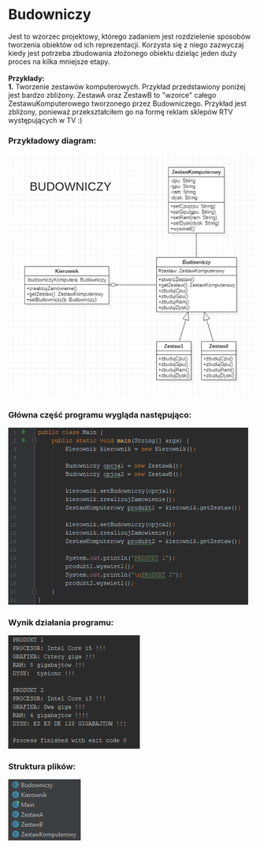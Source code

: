 # Budowniczy

Jest to wzorzec projektowy, którego zadaniem jest rozdzielenie sposobów tworzenia obiektów od ich reprezentacji. Korzysta się z niego zazwyczaj kiedy jest potrzeba zbudowania złożonego obiektu dzieląc jeden duży proces na kilka mniejsze etapy.  </br> </br>
**Przykłady:**
</br>
**1.** Tworzenie zestawów komputerowych. Przykład przedstawiony poniżej jest bardzo zbliżony. ZestawA oraz ZestawB to "wzorce" całego ZestawuKomputerowego tworzonego przez Budowniczego. Przykład jest zbliżony, ponieważ przekształciłem go na formę reklam sklepów RTV występujących w TV :)

### Przykładowy diagram:
<p align="center">
 <img src="https://github.com/JakubMakaruk/UMCS/blob/master/23%20DAYS%20CHALLANGE%20WZORCOWY/Budowniczy/zdj/diagram.png" alt="zdj">
</p>

### Główna część programu wygląda następująco:
<p align="left">
 <img src="https://github.com/JakubMakaruk/UMCS/blob/master/23%20DAYS%20CHALLANGE%20WZORCOWY/Budowniczy/zdj/main1.png" alt="zdj">
</p>

### Wynik działania programu:
<p align="left">
 <img src="https://github.com/JakubMakaruk/UMCS/blob/master/23%20DAYS%20CHALLANGE%20WZORCOWY/Budowniczy/zdj/main2.png" alt="zdj">
</p>

### Struktura plików:
<p align="left">
 <img src="https://github.com/JakubMakaruk/UMCS/blob/master/23%20DAYS%20CHALLANGE%20WZORCOWY/Budowniczy/zdj/main3.png" alt="zdj">
</p>
